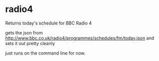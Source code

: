 # radio4
Returns today's schedule for BBC Radio 4

gets the json from http://www.bbc.co.uk/radio4/programmes/schedules/fm/today.json
and sets it out pretty cleanly

just runs on the command line for now.

